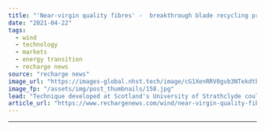 ```yaml
---
title: "'Near-virgin quality fibres' -  breakthrough blade recycling process gets Aker backing"
date: "2021-04-22"
tags: 
  - wind
  - technology
  - markets
  - energy transition
  - recharge news
source: "recharge news"
image_url: "https://images-global.nhst.tech/image/cG1XenRRV0gvb3NTekdtbFFXL1NMWkNBUFJybW1YR3hrL1dWWmxIT0FnTT0=/nhst/binary/782fd2e5f9b6efed44d0185b865c849a"
image_fp: "/assets/img/post_thumbnails/158.jpg"
lead: "Technique developed at Scotland's University of Strathclyde could be circular economic win for processing multi-hundred-thousand-tonne GRP yearly waste stream"
article_url: "https://www.rechargenews.com/wind/near-virgin-quality-fibres-breakthrough-blade-recycling-process-gets-aker-backing/2-1-999998"
---
```


---
